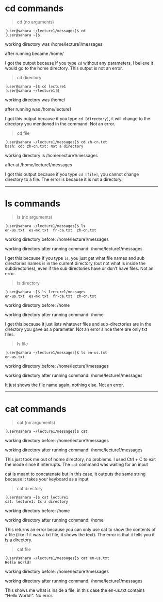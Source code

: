 # cd commands
> cd (no arguments)

```
[user@sahara ~/lecture1/messages]$ cd
[user@sahara ~]$ 
```
working directory was /home/lecture1/messages

after running became /home/

I got the output because if you type ``cd`` without any parameters, I believe it would go to the home directory. This output is not an error. 
> cd directory

```
[user@sahara ~]$ cd lecture1
[user@sahara ~/lecture1]$
 ```
working directory was /home/

after running was /home/lecture1

I got this output because if you type ``cd [directory]``, it will change to the directory you mentioned in the command. Not an error.
> cd file

```
[user@sahara ~/lecture1/messages]$ cd zh-cn.txt
bash: cd: zh-cn.txt: Not a directory
```
working directory is /home/lecture1/messages

after at /home/lecture1/messages

I got this output because if you type ``cd [file]``, you cannot change directory to a file. The error is because it is not a directory.

-------------------

# ls commands
> ls (no arguments)

```
[user@sahara ~/lecture1/messages]$ ls
en-us.txt  es-mx.txt  fr-ca.txt  zh-cn.txt
```
working directory before: /home/lecture1/messages

working directory after running command: /home/lecture1/messages

I get this because if you type ``ls``, you just get what file names and sub directories names is in the current directory (but not what is inside the subdirectories), even if the sub directories have or don't have files. Not an error.

> ls directory

```
[user@sahara ~]$ ls lecture1/messages
en-us.txt  es-mx.txt  fr-ca.txt  zh-cn.txt
```
working directory before: /home

working directory after running command: /home

I get this because it just lists whatever files and sub-directories are in the directory you gave as a parameter. Not an error since there are only txt files.
> ls file

```
[user@sahara ~/lecture1/messages]$ ls en-us.txt
en-us.txt
```
working directory before: /home/lecture1/messages

working directory after running command: /home/lecture1/messages

It just shows the file name again, nothing else. Not an error.

---------------

# cat commands
> cat (no arguments)

```
[user@sahara ~/lecture1/messages]$ cat

```
working directory before: /home/lecture1/messages

working directory after running command: /home/lecture1/messages

This just took me out of home directory, no problems. I used Ctrl + C to exit the mode since it interrupts. The ``cat`` command was waiting for an input 

cat is meant to concatenate but in this case, it outputs the same string because it takes your keyboard as a input

> cat directory

```
[user@sahara ~]$ cat lecture1
cat: lecture1: Is a directory
```
working directory before: /home

working directory after running command: /home

This returns an error because you can only use cat to show the contents of a file (like if it was a txt file, it shows the text). The error is that it tells you it is a
directory.

> cat file

```
[user@sahara ~/lecture1/messages]$ cat en-us.txt
Hello World!
```
working directory before: /home/lecture1/messages

working directory after running command: /home/lecture1/messages

This shows me what is inside a file, in this case the en-us.txt contains "Hello World!". No error.
 
